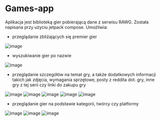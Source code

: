 # Games-app
Aplikacja jest biblioteką gier pobierającą dane z serwisu RAWG. Została napisana przy użyciu jetpack compose.
Umożliwia:
 - przeglądanie zbliżających się premier gier

![image](https://user-images.githubusercontent.com/114807157/205893396-79c223c9-e7b6-4108-abce-9c621f3c5fd1.png)

- wyszukiwanie gier po nazwie

![image](https://user-images.githubusercontent.com/114807157/205893597-7a12bf55-47e5-4a42-a1f9-dbb6be37a96d.png)

- przeglądanie szczegółów na temat gry, a także dodatkowych informacji takich jak zdjęcia, wymagania sprzętowe, posty z reddita dot. gry, inne gry z tej serii czy linki do zakupu gry

![image](https://user-images.githubusercontent.com/114807157/205894039-74a4248d-1269-491e-9109-c1f12116f756.png)
![image](https://user-images.githubusercontent.com/114807157/205894160-914ea748-bb00-4f42-a5ed-7f09963a9451.png)
![image](https://user-images.githubusercontent.com/114807157/205894355-54a5d187-cfd7-419c-99da-249ab9b67ecd.png)
![image](https://user-images.githubusercontent.com/114807157/205894584-251a03fa-165d-46eb-a694-b1d23e77717b.png)
![image](https://user-images.githubusercontent.com/114807157/206490441-dbf34074-f6af-4eb5-b77e-1df8797b96f8.png)

- przeglądanie gier na podstawie kategorii, twórcy czy platformy

![image](https://user-images.githubusercontent.com/114807157/205894972-525f6113-0236-458e-adf3-c2d132707b04.png)
![image](https://user-images.githubusercontent.com/114807157/205895144-305a310f-4553-47f9-b4a7-35bb669c1149.png)
![image](https://user-images.githubusercontent.com/114807157/205895215-936e257f-6ff2-4931-977b-63bd6db3ee6f.png)

